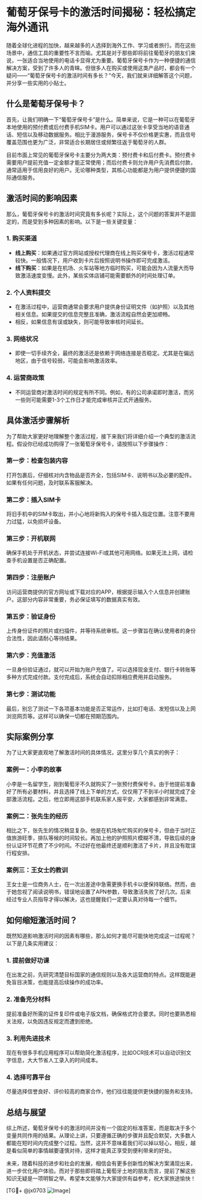 # 葡萄牙保号卡的激活时间揭秘：轻松搞定海外通讯

随着全球化进程的加快，越来越多的人选择到海外工作、学习或者旅行。而在这些场景中，通信工具的重要性不言而喻。尤其是对于那些即将前往葡萄牙的朋友们来说，一张适合当地使用的电话卡显得尤为重要。葡萄牙保号卡作为一种便捷的通信解决方案，受到了许多人的青睐。但很多人在购买或使用这类产品时，都会有一个疑问——“葡萄牙保号卡的激活时间有多长？”今天，我们就来详细解答这个问题，并分享一些实用的小贴士。

## 什么是葡萄牙保号卡？

首先，让我们明确一下“葡萄牙保号卡”是什么。简单来说，它是一种可以在葡萄牙本地使用的预付费或后付费手机SIM卡。用户可以通过这张卡享受当地的语音通话、短信以及移动数据服务。相比于漫游服务，保号卡不仅价格更实惠，而且信号覆盖范围也更为广泛，非常适合长期居住或频繁往返于葡萄牙的人群。

目前市面上常见的葡萄牙保号卡主要分为两大类：预付费卡和后付费卡。预付费卡需要用户提前充值一定金额才能正常使用；而后付费卡则允许用户先消费后付款，通常适用于信用良好的用户。无论哪种类型，其核心功能都是为用户提供便捷的国际通信服务。

## 激活时间的影响因素

那么，葡萄牙保号卡的激活时间究竟有多长呢？实际上，这个问题的答案并不是固定的，而是受到多种因素的影响。以下是一些关键变量：

### 1. **购买渠道**
   - **线上购买**：如果通过官方网站或授权代理商在线上购买保号卡，激活过程通常较快。一般情况下，用户收到卡片后按照说明书操作即可完成激活。
   - **线下购买**：如果是在机场、火车站等地方临时购买，可能会因为人流量大而导致激活速度变慢。此外，某些实体店铺可能需要额外的时间处理订单。

### 2. **个人资料提交**
   - 在激活过程中，运营商通常会要求用户提供身份证明文件（如护照）以及其他相关信息。如果提交的信息完整且准确，激活流程自然会更加顺畅。
   - 相反，如果信息有误或缺失，则可能导致审核时间延长。

### 3. **网络状况**
   - 即使一切手续齐全，最终的激活还是依赖于网络连接是否稳定。尤其是在偏远地区，由于信号较弱，可能会影响激活效率。

### 4. **运营商政策**
   - 不同运营商对激活时间的规定有所不同。例如，有的公司承诺即时激活，而另一些则可能需要1-3个工作日才能完成审核并正式开通服务。

## 具体激活步骤解析

为了帮助大家更好地理解整个激活过程，接下来我们将详细介绍一个典型的激活流程。假设你已经成功购得了一张葡萄牙保号卡，请按照以下步骤操作：

### 第一步：检查包装内容
打开包裹后，仔细核对内含物品是否齐全，包括SIM卡、说明书以及必要的配件。如果有任何问题，及时联系客服解决。

### 第二步：插入SIM卡
将旧手机中的SIM卡取出，并小心地将新购入的保号卡插入指定位置。注意不要用力过猛，以免损坏设备。

### 第三步：开机联网
确保手机处于开机状态，并尝试连接Wi-Fi或其他可用网络。如果无法上网，请检查手机设置是否正确配置。

### 第四步：注册账户
访问运营商提供的官方网址或下载对应的APP，根据提示输入个人信息并创建账户。这部分内容非常重要，务必保证填写的数据真实有效。

### 第五步：验证身份
上传身份证件的照片或扫描件，并等待系统审核。这一步骤旨在确认使用者的身份合法性，因此请耐心等待结果。

### 第六步：充值激活
一旦身份验证通过，就可以开始为账户充值了。可以选择现金支付、银行卡转账等多种方式完成付款。支付完成后，系统会自动扣除相应费用并启动服务。

### 第七步：测试功能
最后，别忘了测试一下各项基本功能是否正常运作，比如打电话、发短信以及上网浏览网页等。这样可以确保一切都在预期范围内。

## 实际案例分享

为了让大家更直观地了解激活时间的具体情况，这里分享几个真实的例子：

### 案例一：小李的故事
小李是一名留学生，刚到葡萄牙不久就购买了一张预付费保号卡。由于他提前准备好了所有必要材料，并且选择了线上下单的方式，仅仅用了不到半小时就完成了全部激活流程。之后，他立即用这部手机联系家人报平安，大家都感到非常满意。

### 案例二：张先生的经历
相比之下，张先生的情况稍显复杂。他是在机场匆忙购买的保号卡，但由于当时正值旅游旺季，排队等候的时间较长。再加上他的护照照片模糊不清，导致后续的身份认证环节花费了不少时间。不过好在他最终还是顺利激活了卡片，并且没有耽误行程安排。

### 案例三：王女士的教训
王女士是一位商务人士，在一次出差途中急需更换手机卡以便保持联络。然而，由于她忽视了阅读说明书，错误地设置了APN参数，导致激活失败了好几次。后来经过专业人员指导才得以解决，这也提醒我们一定要认真对待每一个细节。

## 如何缩短激活时间？

既然知道影响激活时间的因素有哪些，那么如何才能尽可能快地完成这一过程呢？以下是几条实用建议：

### 1. 提前做好功课
在出发之前，先研究清楚目标国家的通信规则以及各大运营商的特点。这样既能避免盲目决策，也能提高后续操作的成功率。

### 2. 准备充分材料
提前准备好所需的证件复印件或电子版文档，确保格式符合要求。同时也要熟悉相关法规，以免因违反规定而遭到拒绝。

### 3. 利用先进技术
现在有很多手机应用程序可以帮助简化激活程序，比如OCR技术可以自动识别文字信息，大大节省人工录入的时间成本。

### 4. 选择可靠平台
尽量选择信誉良好、评价较高的商家合作，他们往往能提供更快捷的服务和支持。

## 总结与展望

综上所述，葡萄牙保号卡的激活时间并没有一个固定的标准答案，而是取决于多个变量共同作用的结果。从理论上讲，只要遵循正确的步骤并且配合默契，大多数人都能在短时间内完成整个过程。当然，这并不意味着我们可以掉以轻心，相反，越是看似简单的事情越要谨慎对待，这样才能真正享受到便利带来的好处。

未来，随着科技的进步和社会的发展，相信会有更多创新性的解决方案涌现出来，进一步优化用户体验。而对于那些即将踏上葡萄牙土地的朋友而言，提前了解这些知识无疑是一项明智之举。希望本文能够为大家提供有益参考，祝大家旅途愉快！

[TG💪+ @jx0703 ![Image](https://github.com/user-attachments/assets/dbca1d08-cadb-493c-b0ec-ad6f7a83f270)]